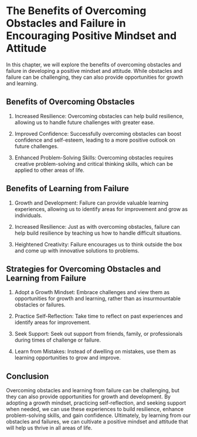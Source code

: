 # The Benefits of Overcoming Obstacles and Failure in Encouraging Positive Mindset and Attitude

In this chapter, we will explore the benefits of overcoming obstacles and failure in developing a positive mindset and attitude. While obstacles and failure can be challenging, they can also provide opportunities for growth and learning.

Benefits of Overcoming Obstacles
--------------------------------

1. Increased Resilience: Overcoming obstacles can help build resilience, allowing us to handle future challenges with greater ease.

2. Improved Confidence: Successfully overcoming obstacles can boost confidence and self-esteem, leading to a more positive outlook on future challenges.

3. Enhanced Problem-Solving Skills: Overcoming obstacles requires creative problem-solving and critical thinking skills, which can be applied to other areas of life.

Benefits of Learning from Failure
---------------------------------

1. Growth and Development: Failure can provide valuable learning experiences, allowing us to identify areas for improvement and grow as individuals.

2. Increased Resilience: Just as with overcoming obstacles, failure can help build resilience by teaching us how to handle difficult situations.

3. Heightened Creativity: Failure encourages us to think outside the box and come up with innovative solutions to problems.

Strategies for Overcoming Obstacles and Learning from Failure
-------------------------------------------------------------

1. Adopt a Growth Mindset: Embrace challenges and view them as opportunities for growth and learning, rather than as insurmountable obstacles or failures.

2. Practice Self-Reflection: Take time to reflect on past experiences and identify areas for improvement.

3. Seek Support: Seek out support from friends, family, or professionals during times of challenge or failure.

4. Learn from Mistakes: Instead of dwelling on mistakes, use them as learning opportunities to grow and improve.

Conclusion
----------

Overcoming obstacles and learning from failure can be challenging, but they can also provide opportunities for growth and development. By adopting a growth mindset, practicing self-reflection, and seeking support when needed, we can use these experiences to build resilience, enhance problem-solving skills, and gain confidence. Ultimately, by learning from our obstacles and failures, we can cultivate a positive mindset and attitude that will help us thrive in all areas of life.
